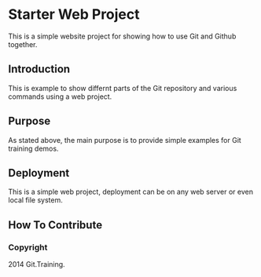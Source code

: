 # Starter Web Project

This is a simple website project for showing how to use Git and Github together.

## Introduction

This is example to show differnt parts of the Git repository and various commands using a web project.

## Purpose

As stated above, the main purpose is to provide simple examples for Git training demos.

## Deployment

This is a simple web project, deployment can be on any web server or even local file system.

## How To Contribute

### Copyright

2014 Git.Training.

